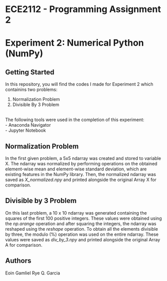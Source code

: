 # **ECE2112 - Programming Assignment 2**
# **Experiment 2: Numerical Python (NumPy)**

## Getting Started
In this repository, you will find the codes I made for Experiment 2 which containins two problems:
1. Normalization Problem
2. Divisible By 3 Problem
<br>
The following tools were used in the completion of this experiment: <br>
- Anaconda Navigator <br>
- Jupyter Notebook


## Normalization Problem
In the first given problem, a 5x5 ndarray was created and stored to variable X. The ndarray was normalized by performing operations on the obtained element-wise mean and element-wise standard deviation, which are existing features in the NumPy library. Then, the normalized ndarray was saved as *X_normalized.npy* and printed alongside the original Array X for comparison.


## Divisible by 3 Problem
On this last problem, a 10 x 10 ndarray was generated containing the squares of the first 100 positive integers. These values were obtained using the *np.arange* operation and after squaring the integers, the ndarray was reshaped using the *reshape* operation. To obtain all the elements divisible by three, the modulo (%) operation was used on the entire ndarray. These values were saved as *div_by_3.npy* and printed alongside the original Array A for comparison.


## Authors
Eoin Gamliel Rye Q. Garcia
<br>
